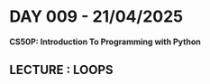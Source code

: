 # **DAY 009 - 21/04/2025**

**CS50P: Introduction To Programming with Python**

**LECTURE : LOOPS**
---

